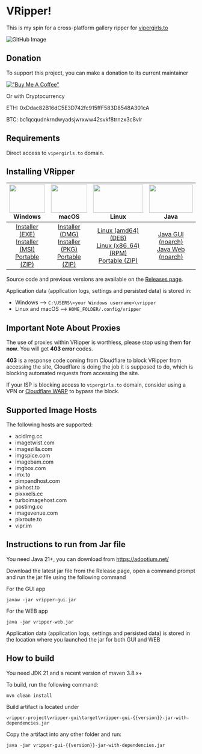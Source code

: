 # VRipper!

This is my spin for a cross-platform gallery ripper for [vipergirls.to](https://vipergirls.to)

![GitHub Image](/image.png)

## Donation
To support this project, you can make a donation to its current maintainer

[!["Buy Me A Coffee"](https://www.buymeacoffee.com/assets/img/custom_images/orange_img.png)](https://buymeacoffee.com/devclaw)

Or with Cryptocurrency

ETH: 0xDdac82B16dC5E3D742fc915ffF583D8548A301cA

BTC: bc1qcqudnkrndwyadsjwrxww42svkf8trnzx3c8vlr

## Requirements
Direct access to `vipergirls.to` domain.

## Installing VRipper

<img src="https://github.com/stashapp/stash/raw/develop/docs/readme_assets/windows_logo.svg" width="100%" height="75"> Windows | <img src="https://github.com/stashapp/stash/raw/develop/docs/readme_assets/mac_logo.svg" width="100%" height="75"> macOS | <img src="https://github.com/stashapp/stash/raw/develop/docs/readme_assets/linux_logo.svg" width="100%" height="75"> Linux  | <img src="https://images.vexels.com/media/users/3/166401/isolated/preview/b82aa7ac3f736dd78570dd3fa3fa9e24-java-programming-language-icon-by-vexels.png" width="100%" height="75"> Java
:---:|:---:|:---:|:---:
[Installer (EXE)](https://github.com/death-claw/vripper-project/releases/download/6.3.0/vripper-windows-installer-6.3.0.exe) <br /> [Installer (MSI)](https://github.com/death-claw/vripper-project/releases/download/6.3.0/vripper-windows-installer-6.3.0.msi) <br /> [Portable (ZIP)](https://github.com/death-claw/vripper-project/releases/download/6.3.0/vripper-windows-portable-6.3.0.zip) | [Installer (DMG)](https://github.com/death-claw/vripper-project/releases/download/6.3.0/vripper-macos-6.3.0.dmg) <br /> [Installer (PKG)](https://github.com/death-claw/vripper-project/releases/download/6.3.0/vripper-macos-6.3.0.pkg) <br /> [Portable (ZIP)](https://github.com/death-claw/vripper-project/releases/download/6.3.0/vripper-macos-portable-6.3.0.zip)  | [Linux (amd64) (DEB)](https://github.com/death-claw/vripper-project/releases/download/6.3.0/vripper-linux-6.3.0_amd64.deb) <br /> [Linux (x86_64) (RPM)](https://github.com/death-claw/vripper-project/releases/download/6.3.0/vripper-linux-6.3.0.x86_64.rpm) <br /> [Portable (ZIP)](https://github.com/death-claw/vripper-project/releases/download/6.3.0/vripper-linux-portable-6.3.0.zip) | [Java GUI (noarch)](https://github.com/death-claw/vripper-project/releases/download/6.3.0/vripper-noarch-gui-6.3.0.jar) <br /> [Java Web (noarch)](https://github.com/death-claw/vripper-project/releases/download/6.3.0/vripper-noarch-web-6.3.0.jar)

Source code and previous versions are available on the [Releases page](https://github.com/death-claw/vripper-project/releases).  

Application data (application logs, settings and persisted data) is stored in:  
* Windows --> `C:\USERS\<your Windows username>\vripper` 
* Linux and macOS --> `HOME_FOLDER/.config/vripper`


## Important Note About Proxies
The use of proxies within VRipper is worthless, please stop using them **for now**. You will get **403 error** codes.  

**403** is a response code coming from Cloudflare to block VRipper from accessing the site, Cloudflare is doing the job it is supposed to do, which is blocking automated requests from accessing the site. 

If your ISP is blocking access to `vipergirls.to` domain, consider using a VPN or [Cloudflare WARP](https://one.one.one.one/) to bypass the block.

## Supported Image Hosts
The following hosts are supported:
* acidimg.cc  
* imagetwist.com  
* imagezilla.com  
* imgspice.com  
* imagebam.com  
* imgbox.com  
* imx.to  
* pimpandhost.com  
* pixhost.to  
* pixxxels.cc  
* turboimagehost.com  
* postimg.cc  
* imagevenue.com  
* pixroute.to  
* vipr.im  

## Instructions to run from Jar file
You need Java 21+, you can download from https://adoptium.net/

Download the latest jar file from the Release page, open a command prompt and run the jar file using the following command

For the GUI app

    javaw -jar vripper-gui.jar

For the WEB app

    java -jar vripper-web.jar

Application data (application logs, settings and persisted data) is stored in the location where you launched the jar for both GUI and WEB


## How to build

You need JDK 21 and a recent version of maven 3.8.x+

To build, run the following command:

    mvn clean install

Build artifact is located under

    vripper-project\vripper-gui\target\vripper-gui-{{version}}-jar-with-dependencies.jar

Copy the artifact into any other folder and run:

    java -jar vripper-gui-{{version}}-jar-with-dependencies.jar
